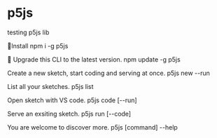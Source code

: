 # p5js
testing p5js lib


🐙Install
npm i -g p5js

💪 Upgrade this CLI to the latest version.
npm update -g p5js

Create a new sketch, start coding and serving at once.
p5js new <sketch> --run

List all your sketches.
p5js list

Open sketch with VS code.
p5js code <sketch> [--run]

Serve an exsiting sketch.
p5js run <sketch> [--code]

You are welcome to discover more.
p5js [command] --help